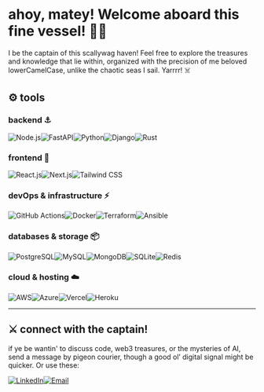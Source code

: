 # ahoy, matey! Welcome aboard this fine vessel! 🏴‍☠️ 

I be the captain of this scallywag haven! Feel free to explore the treasures and knowledge that lie within, organized with the precision of me beloved lowerCamelCase, unlike the chaotic seas I sail. Yarrrr! ☠️

## ⚙️ tools  

### **backend** ⚓  
![Node.js](https://img.shields.io/badge/Node.js-339933?style=for-the-badge&logo=nodedotjs&logoColor=white)![FastAPI](https://img.shields.io/badge/FastAPI-009688?style=for-the-badge&logo=fastapi&logoColor=white)![Python](https://img.shields.io/badge/Python-3776AB?style=for-the-badge&logo=python&logoColor=white)![Django](https://img.shields.io/badge/Django-092E20?style=for-the-badge&logo=django&logoColor=white)![Rust](https://img.shields.io/badge/Rust-000000?style=for-the-badge&logo=rust&logoColor=white)

### **frontend** 🎨  
![React.js](https://img.shields.io/badge/React.js-61DAFB?style=for-the-badge&logo=react&logoColor=white)![Next.js](https://img.shields.io/badge/Next.js-000000?style=for-the-badge&logo=nextdotjs&logoColor=white)![Tailwind CSS](https://img.shields.io/badge/Tailwind_CSS-38B2AC?style=for-the-badge&logo=tailwind-css&logoColor=white)  

### **devOps & infrastructure** ⚡  
![GitHub Actions](https://img.shields.io/badge/GitHub_Actions-2088FF?style=for-the-badge&logo=github-actions&logoColor=white)![Docker](https://img.shields.io/badge/Docker-2496ED?style=for-the-badge&logo=docker&logoColor=white)![Terraform](https://img.shields.io/badge/Terraform-623CE4?style=for-the-badge&logo=terraform&logoColor=white)![Ansible](https://img.shields.io/badge/Ansible-EE0000?style=for-the-badge&logo=ansible&logoColor=white)  

### **databases & storage** 📦  
![PostgreSQL](https://img.shields.io/badge/PostgreSQL-336791?style=for-the-badge&logo=postgresql&logoColor=white)![MySQL](https://img.shields.io/badge/MySQL-4479A1?style=for-the-badge&logo=mysql&logoColor=white)![MongoDB](https://img.shields.io/badge/MongoDB-47A248?style=for-the-badge&logo=mongodb&logoColor=white)![SQLite](https://img.shields.io/badge/SQLite-003B57?style=for-the-badge&logo=sqlite&logoColor=white)![Redis](https://img.shields.io/badge/Redis-DC382D?style=for-the-badge&logo=redis&logoColor=white)  

### **cloud & hosting** ☁️  
![AWS](https://img.shields.io/badge/AWS-232F3E?style=for-the-badge&logo=amazon-aws&logoColor=white)![Azure](https://img.shields.io/badge/Azure-0078D4?style=for-the-badge&logo=microsoft-azure&logoColor=white)![Vercel](https://img.shields.io/badge/Vercel-000000?style=for-the-badge&logo=vercel&logoColor=white)![Heroku](https://img.shields.io/badge/Heroku-430098?style=for-the-badge&logo=heroku&logoColor=white)  

---

## ⚔️ connect with the captain!
if ye be wantin' to discuss code, web3 treasures, or the mysteries of AI, send a message by pigeon courier, though a good ol’ digital signal might be quicker. Or use these:  

[![LinkedIn](https://img.shields.io/badge/LinkedIn-0077B5?style=for-the-badge&logo=linkedin&logoColor=white)](https://in.linkedin.com/in/leotonezi)[![Email](https://img.shields.io/badge/Gmail-D14836?style=for-the-badge&logo=gmail&logoColor=white)](mailto:leoademir0@gmail.com)  

